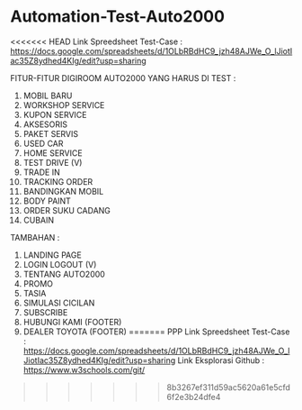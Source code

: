 # Automation-Test-Auto2000

<<<<<<< HEAD
Link Spreedsheet Test-Case : https://docs.google.com/spreadsheets/d/1OLbRBdHC9_jzh48AJWe_O_lJiotIac35Z8ydhed4KIg/edit?usp=sharing

FITUR-FITUR DIGIROOM AUTO2000 YANG HARUS DI TEST : 
1. MOBIL BARU 
2. WORKSHOP SERVICE 
3. KUPON SERVICE
4. AKSESORIS
5. PAKET SERVIS
6. USED CAR
7. HOME SERVICE
8. TEST DRIVE (V)
9. TRADE IN 
10. TRACKING ORDER
11. BANDINGKAN MOBIL 
12. BODY PAINT
13. ORDER SUKU CADANG
14. CUBAIN

TAMBAHAN : 
1. LANDING PAGE 
2. LOGIN LOGOUT (V) 
3. TENTANG AUTO2000
4. PROMO
5. TASIA
6. SIMULASI CICILAN 
7. SUBSCRIBE
8. HUBUNGI KAMI (FOOTER)
9. DEALER TOYOTA (FOOTER)
=======
PPP
Link Spreedsheet Test-Case : https://docs.google.com/spreadsheets/d/1OLbRBdHC9_jzh48AJWe_O_lJiotIac35Z8ydhed4KIg/edit?usp=sharing
Link Eksplorasi Github : https://www.w3schools.com/git/
>>>>>>> 8b3267ef311d59ac5620a61e5cfd6f2e3b24dfe4
